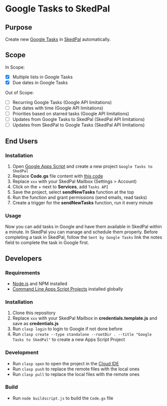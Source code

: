# Google Tasks to SkedPal

## Purpose

Create new [Google Tasks](https://tasks.google.com/embed/?origin=https://mail.google.com) in [SkedPal](https://skedpal.com/) automatically.

## Scope

In Scope:

- [x] Multiple lists in Google Tasks
- [x] Due dates in Google Tasks

Out of Scope:

- [ ] Recurring Google Tasks (Google API limitations)
- [ ] Due dates with time (Google API limitations)
- [ ] Priorities based on starred tasks (Google API limitations)
- [ ] Updates from Google Tasks to SkedPal (SkedPal API limitations)
- [ ] Updates from SkedPal to Google Tasks  (SkedPal API limitations)

## End Users

### Installation

1. Open [Google Apps Script](https://script.google.com/) and create a new project `Google Tasks to SkedPal`
2. Replace **Code.gs** file content with [this code](Code.gs)
3. Replace `xxx` with your SkedPal Mailbox (Settings > Account)
4. Click on the + next to **Services**, add `Tasks API`
5. Save the project, select **sendNewTasks** function at the top
6. Run the function and grant permissions (send emails, read tasks)
7. Create a trigger for the **sendNewTasks** function, run it every minute

### Usage

Now you can add tasks in Google and have them available in SkedPal within a minute. In SkedPal you can manage and schedule them properly. Before completing a task in SkedPal, follow the `Sent by Google Tasks` link the notes field to complete the task in Google first.

## Developers

### Requirements

* [Node.js](https://nodejs.org/) and NPM installed
* [Command Line Apps Script Projects](https://github.com/google/clasp) installed globally

### Installation

1. Clone this repository
2. Replace `xxx` with your SkedPal Mailbox in **credentials.template.js** and save as **credentials.js**
3. Run `clasp login` to login to Google if not done before
4. Run `clasp create --type standalone --rootDir . --title "Google Tasks to SkedPal"` to create a new Apps Script Project

### Development

* Run `clasp open` to open the project in the [Cloud IDE](https://script.google.com/)
* Run `clasp push` to replace the remote files with the local ones
* Run `clasp pull` to replace the local files with the remote ones

### Build

* Run `node buildscript.js` to build the `Code.gs` file
